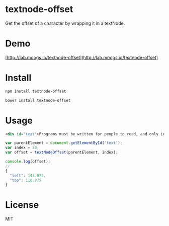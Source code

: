 # textnode-offset

Get the offset of a character by wrapping it in a textNode.

# Demo

[http://lab.moogs.io/textnode-offset](http://lab.moogs.io/textnode-offset)

# Install

```bash
npm install textnode-offset
```

```bash
bower install textnode-offset
```

# Usage

```html
<div id="text">Programs must be written for people to read, and only incidentally for machines to execute.</div>
```

```javascript
var parentElement = document.getElementById('text');
var index = 20;
var offset = textNodeOffset(parentElement, index);

console.log(offset);
//
{
  "left": 148.875,
  "top": 110.875
}
```

# License

MIT

